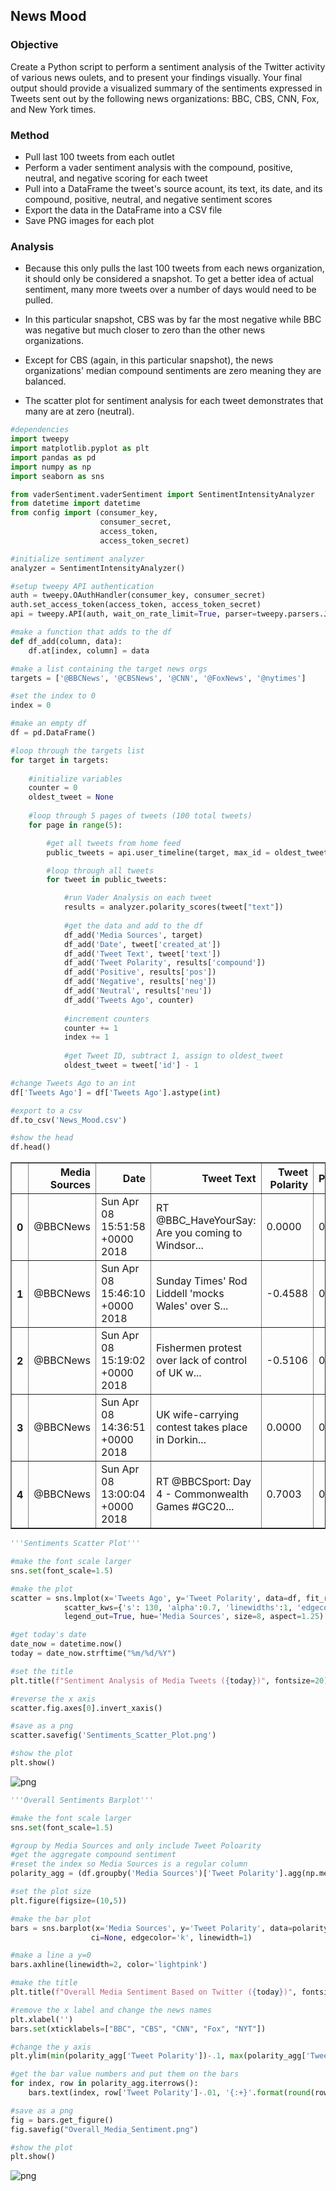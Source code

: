 
## News Mood
### Objective
Create a Python script to perform a sentiment analysis of the Twitter activity of various news oulets, and to present your findings visually. Your final output should provide a visualized summary of the sentiments expressed in Tweets sent out by the
following news organizations: BBC, CBS, CNN, Fox, and New York times.

### Method
* Pull last 100 tweets from each outlet
* Perform a vader sentiment analysis with the compound, positive, neutral, and negative scoring for each tweet
* Pull into a DataFrame the tweet's source acount, its text, its date, and its compound, positive, neutral, and negative sentiment scores
* Export the data in the DataFrame into a CSV file
* Save PNG images for each plot

### Analysis
* Because this only pulls the last 100 tweets from each news organization, it should only be considered a snapshot. To get a better idea of actual sentiment, many more tweets over a number of days would need to be pulled.


* In this particular snapshot, CBS was by far the most negative while BBC was negative but much closer to zero than the other news organizations.


* Except for CBS (again, in this particular snapshot), the news organizations' median compound sentiments are zero meaning they are balanced.


* The scatter plot for sentiment analysis for each tweet demonstrates that many are at zero (neutral).


```python
#dependencies
import tweepy
import matplotlib.pyplot as plt
import pandas as pd
import numpy as np
import seaborn as sns

from vaderSentiment.vaderSentiment import SentimentIntensityAnalyzer
from datetime import datetime
from config import (consumer_key, 
                    consumer_secret, 
                    access_token, 
                    access_token_secret)
```


```python
#initialize sentiment analyzer
analyzer = SentimentIntensityAnalyzer()

#setup tweepy API authentication
auth = tweepy.OAuthHandler(consumer_key, consumer_secret)
auth.set_access_token(access_token, access_token_secret)
api = tweepy.API(auth, wait_on_rate_limit=True, parser=tweepy.parsers.JSONParser())
```


```python
#make a function that adds to the df
def df_add(column, data):
    df.at[index, column] = data
```


```python
#make a list containing the target news orgs
targets = ['@BBCNews', '@CBSNews', '@CNN', '@FoxNews', '@nytimes']

#set the index to 0
index = 0

#make an empty df
df = pd.DataFrame()

#loop through the targets list
for target in targets:
    
    #initialize variables
    counter = 0
    oldest_tweet = None
            
    #loop through 5 pages of tweets (100 total tweets)
    for page in range(5):

        #get all tweets from home feed
        public_tweets = api.user_timeline(target, max_id = oldest_tweet)

        #loop through all tweets 
        for tweet in public_tweets:

            #run Vader Analysis on each tweet
            results = analyzer.polarity_scores(tweet["text"])
            
            #get the data and add to the df
            df_add('Media Sources', target)
            df_add('Date', tweet['created_at'])
            df_add('Tweet Text', tweet['text'])
            df_add('Tweet Polarity', results['compound'])
            df_add('Positive', results['pos'])
            df_add('Negative', results['neg'])
            df_add('Neutral', results['neu'])   
            df_add('Tweets Ago', counter)
           
            #increment counters 
            counter += 1            
            index += 1
            
            #get Tweet ID, subtract 1, assign to oldest_tweet
            oldest_tweet = tweet['id'] - 1

#change Tweets Ago to an int           
df['Tweets Ago'] = df['Tweets Ago'].astype(int)  

#export to a csv
df.to_csv('News_Mood.csv')

#show the head
df.head()
```




<div>

<table border="1" class="dataframe">
  <thead>
    <tr style="text-align: right;">
      <th></th>
      <th>Media Sources</th>
      <th>Date</th>
      <th>Tweet Text</th>
      <th>Tweet Polarity</th>
      <th>Positive</th>
      <th>Negative</th>
      <th>Neutral</th>
      <th>Tweets Ago</th>
    </tr>
  </thead>
  <tbody>
    <tr>
      <th>0</th>
      <td>@BBCNews</td>
      <td>Sun Apr 08 15:51:58 +0000 2018</td>
      <td>RT @BBC_HaveYourSay: Are you coming to Windsor...</td>
      <td>0.0000</td>
      <td>0.000</td>
      <td>0.000</td>
      <td>1.000</td>
      <td>0</td>
    </tr>
    <tr>
      <th>1</th>
      <td>@BBCNews</td>
      <td>Sun Apr 08 15:46:10 +0000 2018</td>
      <td>Sunday Times' Rod Liddell 'mocks Wales' over S...</td>
      <td>-0.4588</td>
      <td>0.000</td>
      <td>0.231</td>
      <td>0.769</td>
      <td>1</td>
    </tr>
    <tr>
      <th>2</th>
      <td>@BBCNews</td>
      <td>Sun Apr 08 15:19:02 +0000 2018</td>
      <td>Fishermen protest over lack of control of UK w...</td>
      <td>-0.5106</td>
      <td>0.000</td>
      <td>0.323</td>
      <td>0.677</td>
      <td>2</td>
    </tr>
    <tr>
      <th>3</th>
      <td>@BBCNews</td>
      <td>Sun Apr 08 14:36:51 +0000 2018</td>
      <td>UK wife-carrying contest takes place in Dorkin...</td>
      <td>0.0000</td>
      <td>0.000</td>
      <td>0.000</td>
      <td>1.000</td>
      <td>3</td>
    </tr>
    <tr>
      <th>4</th>
      <td>@BBCNews</td>
      <td>Sun Apr 08 13:00:04 +0000 2018</td>
      <td>RT @BBCSport: Day 4 - Commonwealth Games #GC20...</td>
      <td>0.7003</td>
      <td>0.254</td>
      <td>0.000</td>
      <td>0.746</td>
      <td>4</td>
    </tr>
  </tbody>
</table>
</div>




```python
'''Sentiments Scatter Plot'''

#make the font scale larger
sns.set(font_scale=1.5)

#make the plot
scatter = sns.lmplot(x='Tweets Ago', y='Tweet Polarity', data=df, fit_reg=False, palette="pastel",
            scatter_kws={'s': 130, 'alpha':0.7, 'linewidths':1, 'edgecolor':'k'}, 
            legend_out=True, hue='Media Sources', size=8, aspect=1.25)

#get today's date
date_now = datetime.now()
today = date_now.strftime("%m/%d/%Y")

#set the title
plt.title(f"Sentiment Analysis of Media Tweets ({today})", fontsize=20)

#reverse the x axis
scatter.fig.axes[0].invert_xaxis()

#save as a png
scatter.savefig('Sentiments_Scatter_Plot.png')

#show the plot
plt.show()
```


![png](output_5_0.png)



```python
'''Overall Sentiments Barplot'''

#make the font scale larger
sns.set(font_scale=1.5)

#group by Media Sources and only include Tweet Poloarity
#get the aggregate compound sentiment
#reset the index so Media Sources is a regular column
polarity_agg = (df.groupby('Media Sources')['Tweet Polarity'].agg(np.mean)).reset_index()

#set the plot size
plt.figure(figsize=(10,5))

#make the bar plot
bars = sns.barplot(x='Media Sources', y='Tweet Polarity', data=polarity_agg, palette="pastel", 
                  ci=None, edgecolor='k', linewidth=1)

#make a line a y=0
bars.axhline(linewidth=2, color='lightpink')

#make the title
plt.title(f"Overall Media Sentiment Based on Twitter ({today})", fontsize=20)

#remove the x label and change the news names
plt.xlabel('')
bars.set(xticklabels=["BBC", "CBS", "CNN", "Fox", "NYT"])

#change the y axis 
plt.ylim(min(polarity_agg['Tweet Polarity'])-.1, max(polarity_agg['Tweet Polarity'])+.1)

#get the bar value numbers and put them on the bars
for index, row in polarity_agg.iterrows():
    bars.text(index, row['Tweet Polarity']-.01, '{:+}'.format(round(row['Tweet Polarity'], 3)), ha="center", va='top')

#save as a png
fig = bars.get_figure()
fig.savefig("Overall_Media_Sentiment.png")

#show the plot
plt.show()
```


![png](output_6_0.png)

